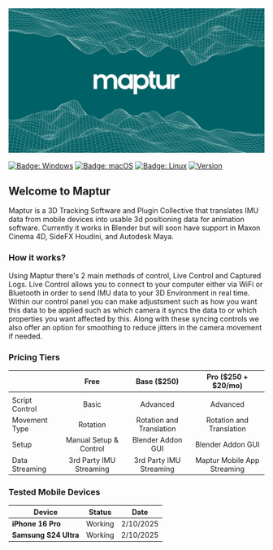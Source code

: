 <img src = "Assets/logo.png" />


[![Badge: Windows](https://img.shields.io/badge/os-Windows-blue)](#)
[![Badge: macOS](https://img.shields.io/badge/os-macOS-white)](#)
[![Badge: Linux](https://img.shields.io/badge/os-Linux-yellow)](#)
[![Version](https://img.shields.io/badge/version-1.0.0-darkgreen)](#)

## Welcome to Maptur

Maptur is a 3D Tracking Software and Plugin Collective that translates IMU data from mobile devices into usable 3d positioning data for animation software. Currently it works in Blender but will soon have support in Maxon Cinema 4D, SideFX Houdini, and Autodesk Maya.


### How it works?

Using Maptur there's 2 main methods of control, Live Control and Captured Logs. Live Control allows you to connect to your computer either via WiFi or Bluetooth in order to send IMU data to your 3D Environment in real time. Within our control panel you can make adjustsment such as how you want this data to be applied such as which camera it syncs the data to or which properties you want affected by this. Along with these syncing controls we also offer an option for smoothing to reduce jitters in the camera movement if needed.




### Pricing Tiers

|             | **Free**                         | **Base ($250)**       | **Pro ($250 + $20/mo)**
|:----|:----:|:----:|:----:|
|             |                                  |                      | 
Script Control               | Basic                        | Advanced          | Advanced
Movement Type             | Rotation                     | Rotation and Translation            | Rotation and Translation
Setup                         | Manual Setup & Control            | Blender Addon GUI            | Blender Addon GUI
Data Streaming              | 3rd Party IMU Streaming            | 3rd Party IMU Streaming           | Maptur Mobile App Streaming



### Tested Mobile Devices

Device                        | Status            | Date
----------------------------- | ----------------- | ---------
**iPhone 16 Pro**             | Working           | 2/10/2025
**Samsung S24 Ultra**         | Working           | 2/10/2025
